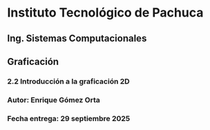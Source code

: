 # Instituto Tecnológico de Pachuca
## Ing. Sistemas Computacionales
## Graficación
### 2.2 Introducción a la graficación 2D
### Autor: Enrique Gómez Orta
### Fecha entrega: 29 septiembre 2025
